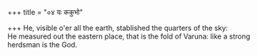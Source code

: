 +++
title = "०४ यः ककुभो"

+++
He, visible o'er all the earth, stablished the quarters of the sky:  
     He measured out the eastern place, that is the fold of Varuna: like a strong herdsman is the God.
